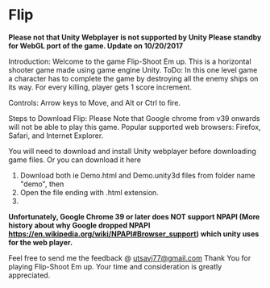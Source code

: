 # Flip

**Please not that Unity Webplayer is not supported by Unity Please standby for WebGL port of the game. Update on 10/20/2017**

Introduction: Welcome to the game Flip-Shoot Em up. This is a horizontal shooter game made using game engine Unity.
ToDo: In this one level game a character has to complete the game by destroying all the enemy ships on its way. For every killing, player gets 1 score increment.

Controls: Arrow keys to Move, and Alt or Ctrl to fire.

Steps to Download Flip: 
Please Note that Google chrome from v39 onwards will not be able to play this game. Popular supported web browsers: Firefox, Safari, and Internet Explorer.

You will need to download and install Unity webplayer before downloading game files. Or you can download it here 

1. Download both ie Demo.html and Demo.unity3d files from folder name "demo", then
2. Open the file ending with .html extension.
3. 
  
 
 **Unfortunately, Google Chrome 39 or later does NOT support NPAPI (More history about why Google dropped NPAPI https://en.wikipedia.org/wiki/NPAPI#Browser_support) which unity uses for the web player.** 
  
  Feel free to send me the feedback @ utsavj77@gmail.com 
  Thank You for playing Flip-Shoot Em up. Your time and consideration is greatly appreciated.
